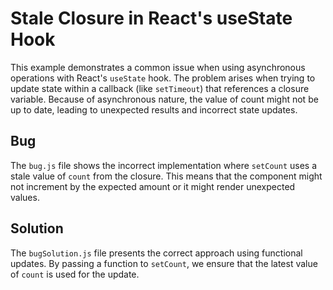 # Stale Closure in React's useState Hook

This example demonstrates a common issue when using asynchronous operations with React's `useState` hook. The problem arises when trying to update state within a callback (like `setTimeout`) that references a closure variable. Because of asynchronous nature, the value of count might not be up to date, leading to unexpected results and incorrect state updates.

## Bug

The `bug.js` file shows the incorrect implementation where `setCount` uses a stale value of `count` from the closure. This means that the component might not increment by the expected amount or it might render unexpected values.

## Solution

The `bugSolution.js` file presents the correct approach using functional updates. By passing a function to `setCount`, we ensure that the latest value of `count` is used for the update.